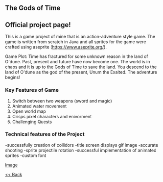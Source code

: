 ## The Gods of Time
## Official project page!

This is a game project of mine that is an action-adventure style game. The game is written from scratch in Java and all sprites for the game were crafted using aseprite (https://www.aseprite.org/).

Game Plot: Time has fractured for some unknown reason in the land of O'dune. Past, present and future have now become one. The world is in chaos and it is up to the Gods of Time to save the land. You descend to the land of O'dune as the god of the present, Unum the Exalted. The adventure begins!

### Key Features of Game

1. Switch between two weapons (sword and magic)
2. Animated water movement
3. Open world map
4. Crisps pixel characters and enivorment
5. Challenging Quests

### Technical features of the Project

-successfully creation of collidors
-title screen displays gif image
-accurate shooting
-sprite projectile rotation
-successful implementation of animated sprites
-custom font

[Image](https://zevyirmiyahu.github.io/got1.png)


[<< Back](http://zevyirmiyahu.github.io)
